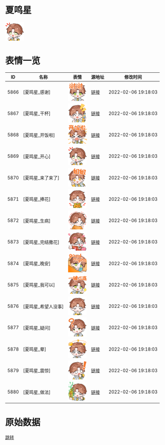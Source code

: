 # 夏鸣星

<img src="./cover.png" height="60" alt="cover" />

# 表情一览

|ID|名称|表情|源地址|修改时间|
|----|----|----|----|----|
|5866|[夏鸣星_感谢]|<img src="./pic/005866_%5B夏鸣星_感谢%5D.png" height="60" alt="感谢"/>|[链接](http://i0.hdslb.com/bfs/emote/ef2b982973d03ab0a1645e611a0cde9002ba705e.png)|2022-02-06 19:18:03|
|5867|[夏鸣星_干杯]|<img src="./pic/005867_%5B夏鸣星_干杯%5D.png" height="60" alt="干杯"/>|[链接](http://i0.hdslb.com/bfs/emote/f499e3a50e72738243164ac56b6cc667901ae928.png)|2022-02-06 19:18:03|
|5868|[夏鸣星_开饭啦]|<img src="./pic/005868_%5B夏鸣星_开饭啦%5D.png" height="60" alt="开饭啦"/>|[链接](http://i0.hdslb.com/bfs/emote/c17823ce684d87f5acb35a7c0518ab9712eeae35.png)|2022-02-06 19:18:03|
|5869|[夏鸣星_开心]|<img src="./pic/005869_%5B夏鸣星_开心%5D.png" height="60" alt="开心"/>|[链接](http://i0.hdslb.com/bfs/emote/6f31e7144bb77ed021269c8f31cf13e167d1df5c.png)|2022-02-06 19:18:03|
|5870|[夏鸣星_来了来了]|<img src="./pic/005870_%5B夏鸣星_来了来了%5D.png" height="60" alt="来了来了"/>|[链接](http://i0.hdslb.com/bfs/emote/98640a6bb0041fffcba593f0c85d3bc16146390c.png)|2022-02-06 19:18:03|
|5871|[夏鸣星_捧花]|<img src="./pic/005871_%5B夏鸣星_捧花%5D.png" height="60" alt="捧花"/>|[链接](http://i0.hdslb.com/bfs/emote/d5dd0f4e92c22cf3574d7b0539972b2c4cc165eb.png)|2022-02-06 19:18:03|
|5872|[夏鸣星_生病]|<img src="./pic/005872_%5B夏鸣星_生病%5D.png" height="60" alt="生病"/>|[链接](http://i0.hdslb.com/bfs/emote/8b37639bfd7904659efd1f6f05e578bbe6b1a46a.png)|2022-02-06 19:18:03|
|5873|[夏鸣星_完结撒花]|<img src="./pic/005873_%5B夏鸣星_完结撒花%5D.png" height="60" alt="完结撒花"/>|[链接](http://i0.hdslb.com/bfs/emote/70845495bcb8710d710354b412ae9db992c776fa.png)|2022-02-06 19:18:03|
|5874|[夏鸣星_晚安]|<img src="./pic/005874_%5B夏鸣星_晚安%5D.png" height="60" alt="晚安"/>|[链接](http://i0.hdslb.com/bfs/emote/909a6f8aae189a820d419a334a8b8bcd47f9aeaf.png)|2022-02-06 19:18:03|
|5875|[夏鸣星_我可以]|<img src="./pic/005875_%5B夏鸣星_我可以%5D.png" height="60" alt="我可以"/>|[链接](http://i0.hdslb.com/bfs/emote/e48566133f48f71483d50d65844485975b39a53a.png)|2022-02-06 19:18:03|
|5876|[夏鸣星_希望人没事]|<img src="./pic/005876_%5B夏鸣星_希望人没事%5D.png" height="60" alt="希望人没事"/>|[链接](http://i0.hdslb.com/bfs/emote/4ed29ff6b3f450fecdfdd9469809c1750ab718c8.png)|2022-02-06 19:18:03|
|5877|[夏鸣星_疑问]|<img src="./pic/005877_%5B夏鸣星_疑问%5D.png" height="60" alt="疑问"/>|[链接](http://i0.hdslb.com/bfs/emote/875035607280bfeb39baeea799ef0a9f69206c20.png)|2022-02-06 19:18:03|
|5878|[夏鸣星_晕]|<img src="./pic/005878_%5B夏鸣星_晕%5D.png" height="60" alt="晕"/>|[链接](http://i0.hdslb.com/bfs/emote/63e9c6dfe3f456e84541d31dcaee61b0916bf95c.png)|2022-02-06 19:18:03|
|5879|[夏鸣星_震惊]|<img src="./pic/005879_%5B夏鸣星_震惊%5D.png" height="60" alt="震惊"/>|[链接](http://i0.hdslb.com/bfs/emote/5861c32ffeadc91b7b9eab41d580fa004c98e5ed.png)|2022-02-06 19:18:03|
|5880|[夏鸣星_做法]|<img src="./pic/005880_%5B夏鸣星_做法%5D.png" height="60" alt="做法"/>|[链接](http://i0.hdslb.com/bfs/emote/da867e567f52dd16b28eac0bc99e754495c1587e.png)|2022-02-06 19:18:03|

# 原始数据

[跳转](./raw.json)

